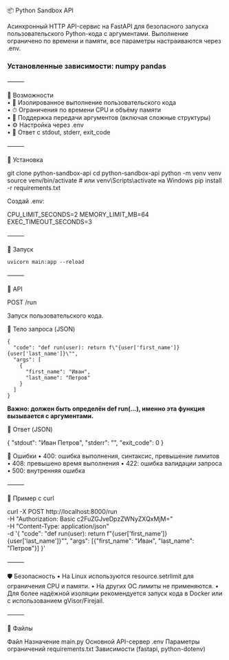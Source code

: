 📦 Python Sandbox API

Асинхронный HTTP API-сервис на FastAPI для безопасного запуска пользовательского Python-кода с аргументами. Выполнение
ограничено по времени и памяти, все параметры настраиваются через .env.

### Установленные зависимости: **numpy** **pandas**

⸻

🚀 Возможности \
• 🔐 Изолированное выполнение пользовательского кода \
• ⏱ Ограничения по времени CPU и объёму памяти \
• 🧠 Поддержка передачи аргументов (включая сложные структуры) \
• ⚙️ Настройка через .env \
• 🧾 Ответ с stdout, stderr, exit_code

⸻

🔧 Установка

git clone python-sandbox-api
cd python-sandbox-api
python -m venv venv
source venv/bin/activate # или venv\Scripts\activate на Windows
pip install -r requirements.txt

Создай .env:

CPU_LIMIT_SECONDS=2
MEMORY_LIMIT_MB=64
EXEC_TIMEOUT_SECONDS=3

⸻

🏁 Запуск

```
uvicorn main:app --reload

```

⸻

📡 API

POST /run

Запуск пользовательского кода.

🔸 Тело запроса (JSON)

```
{
  "code": "def run(user): return f\"{user['first_name']} {user['last_name']}\"",
  "args": [
    {
      "first_name": "Иван",
      "last_name": "Петров"
    }
  ]
}
```

**Важно: должен быть определён def run(...), именно эта функция вызывается с аргументами.**

🔸 Ответ (JSON)

{
"stdout": "Иван Петров",
"stderr": "",
"exit_code": 0
}

🔸 Ошибки
• 400: ошибка выполнения, синтаксис, превышение лимитов
• 408: превышено время выполнения
• 422: ошибка валидации запроса
• 500: внутренняя ошибка

⸻

🧪 Пример с curl

curl -X POST http://localhost:8000/run \
-H "Authorization: Basic c2FuZGJveDpzZWNyZXQxMjM=" \
-H "Content-Type: application/json" \
-d '{
"code": "def run(user): return f\"{user[\'first_name\']} {user[\'last_name\']}\"",
"args": [{"first_name": "Иван", "last_name": "Петров"}]
}'

⸻

🛡 Безопасность
• На Linux используются resource.setrlimit для ограничения CPU и памяти.
• На других ОС лимиты не применяются.
• Для более надёжной изоляции рекомендуется запуск кода в Docker или с использованием gVisor/Firejail.

⸻

📂 Файлы

Файл Назначение
main.py Основной API-сервер
.env Параметры ограничений
requirements.txt Зависимости (fastapi, python-dotenv)

